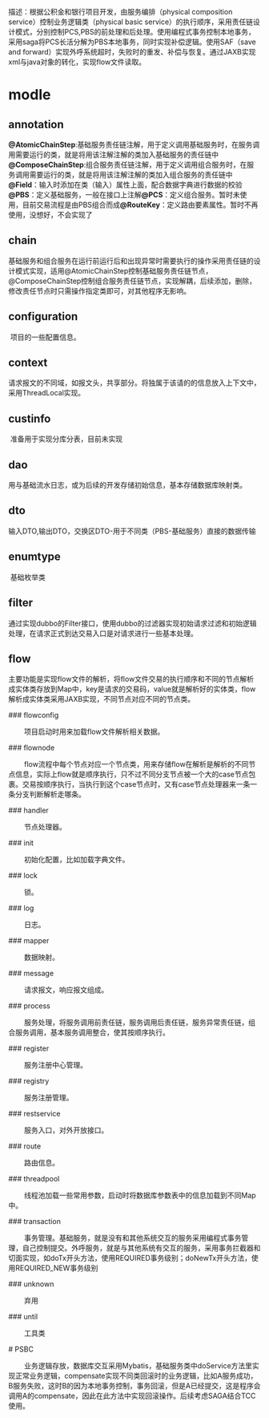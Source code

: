 描述：根据公积金和银行项目开发，由服务编排（physical composition service）控制业务逻辑类（physical basic service）的执行顺序，采用责任链设计模式，分别控制PCS,PBS的前处理和后处理。使用编程式事务控制本地事务，采用saga将PCS长活分解为PBS本地事务，同时实现补偿逻辑。使用SAF（save and forward）实现外呼系统超时，失败时的重发、补偿与恢复。通过JAXB实现xml与java对象的转化，实现flow文件读取。

# modle

## annotation

​ **@AtomicChainStep**:基础服务责任链注解，用于定义调用基础服务时，在服务调用需要运行的类，就是将用该注解注解的类加入基础服务的责任链中​ **@ComposeChainStep**:组合服务责任链注解，用于定义调用组合服务时，在服务调用需要运行的类，就是将用该注解注解的类加入组合服务的责任链中​ **@Field**：输入时添加在类（输入）属性上面，配合数据字典进行数据的校验​ **@PBS**：定义基础服务，一般在接口上注解​ **@PCS**：定义组合服务。暂时未使用，目前交易流程是由PBS组合而成​ **@RouteKey**：定义路由要素属性。暂时不再使用，没想好，不会实现了

## chain

​ 基础服务和组合服务在运行前运行后和出现异常时需要执行的操作采用责任链的设计模式实现，适用@AtomicChainStep控制基础服务责任链节点，@ComposeChainStep控制组合服务责任链节点，实现解耦，后续添加，删除，修改责任节点时只需操作指定类即可，对其他程序无影响。

## configuration

​ 项目的一些配置信息。

## context

​ 请求报文的不同域，如报文头，共享部分。将独属于该请的的信息放入上下文中，采用ThreadLocal实现。

## custinfo

​ 准备用于实现分库分表，目前未实现

## dao

​ 用与基础流水日志，或为后续的开发存储初始信息，基本存储数据库映射类。

## dto

​ 输入DTO,输出DTO，交换区DTO-用于不同类（PBS-基础服务）直接的数据传输

## enumtype

​ 基础枚举类

## filter

​ 通过实现dubbo的Filter接口，使用dubbo的过滤器实现初始请求过滤和初始逻辑处理，在请求正式到达交易入口是对请求进行一些基本处理。

## flow

​ 主要功能是实现flow文件的解析，将flow文件交易的执行顺序和不同的节点解析成实体类存放到Map中，key是请求的交易码，value就是解析好的实体类，flow解析成实体类采用JAXB实现，不同节点对应不同的节点类。

### flowconfig

        项目启动时用来加载flow文件解析相关数据。

### flownode

        flow流程中每个节点对应一个节点类，用来存储flow在解析是解析的不同节点信息，实际上flow就是顺序执行，只不过不同分支节点被一个大的case节点包裹。交易按顺序执行，当执行到这个case节点时，又有case节点处理器来一条一条分支判断解析走哪条。

### handler

        节点处理器。

### init

        初始化配置，比如加载字典文件。

### lock

        锁。

### log

        日志。

### mapper

        数据映射。

### message

        请求报文，响应报文组成。

### process

        服务处理，将服务调用前责任链，服务调用后责任链，服务异常责任链，组合服务调用，基本服务调用整合，使其按顺序执行。

### register

        服务注册中心管理。

### registry

        服务注册管理。

### restservice

        服务入口，对外开放接口。

### route

        路由信息。

### threadpool

        线程池加载一些常用参数，启动时将数据库参数表中的信息加载到不同Map中。

### transaction

        事务管理。基础服务，就是没有和其他系统交互的服务采用编程式事务管理，自己控制提交。外呼服务，就是与其他系统有交互的服务，采用事务拦截器和切面实现，如doTx开头方法，使用REQUIRED事务级别；doNewTx开头方法，使用REQUIRED_NEW事务级别

### unknown

        弃用

### until

        工具类

# PSBC

        业务逻辑存放，数据库交互采用Mybatis，基础服务类中doService方法里实现正常业务逻辑，compensate实现不同类回滚时的业务逻辑，比如A服务成功，B服务失败，这时B的因为本地事务控制，事务回滚，但是A已经提交，这是程序会调用A的compensate，因此在此方法中实现回滚操作。后续考虑SAGA结合TCC使用。
